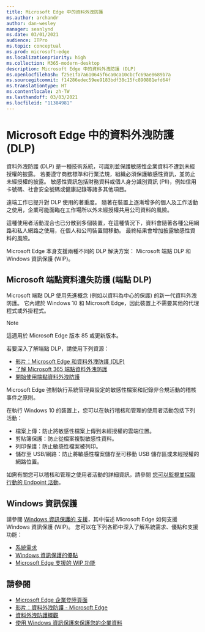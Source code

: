 ```yaml
---
title: Microsoft Edge 中的資料外洩防護
ms.author: archandr
author: dan-wesley
manager: seanlynd
ms.date: 03/01/2021
audience: ITPro
ms.topic: conceptual
ms.prod: microsoft-edge
ms.localizationpriority: high
ms.collection: M365-modern-desktop
description: Microsoft Edge 中的資料外洩防護 (DLP)
ms.openlocfilehash: f25e1fa7a610645f6ca0ca10cbcfc69ae8689b7a
ms.sourcegitcommit: f14286edec59ee9183bdf38c15fc890881efd64f
ms.translationtype: HT
ms.contentlocale: zh-TW
ms.lasthandoff: 03/03/2021
ms.locfileid: "11384981"
---
```

# <a name="data-loss-prevention-dlp-in-microsoft-edge"></a>Microsoft Edge 中的資料外洩防護 (DLP)

資料外洩防護 (DLP) 是一種技術系統，可識別並保護敏感性企業資料不遭到未經授權的披露。 若要遵守商務標準和行業法規，組織必須保護敏感性資訊，並防止未經授權的披露。 敏感性資訊包括財務資料或個人身分識別資訊 (PII)，例如信用卡號碼、社會安全號碼或健康記錄等諸多其他項目。

遠端工作已提升對 DLP 使用的著重度。 隨著在裝置上逐漸增多的個人及工作活動之使用，企業可能面臨在工作場所以外未經授權共用公司資料的風險。

這種使用者活動混合也已分散到多個裝置，在這種情況下，資料會隨著各種公用網路和私人網路之使用，在個人和公司裝置間移動。 最終結果會增加披露敏感性資料的風險。

Microsoft Edge 本身支援兩種不同的 DLP 解決方案： Microsoft 端點 DLP 和 Windows 資訊保護 (WIP)。

## <a name="microsoft-endpoint-data-loss-prevention-endpoint-dlp"></a>Microsoft 端點資料遺失防護 (端點 DLP)

Microsoft 端點 DLP 使用先進概念 (例如以資料為中心的保護) 的新一代資料外洩防護。 它內建於 Windows 10 和 Microsoft Edge，因此裝置上不需要其他的代理程式或外掛程式。

> [!NOTE]
> 這適用於 Microsoft Edge 版本 85 或更新版本。

若要深入了解端點 DLP，請使用下列資源：

- [影片：Microsoft Edge 和資料外洩防護 (DLP)](microsoft-edge-video-security-dlp.md)
- [了解 Microsoft 365 端點資料外洩防護](https://docs.microsoft.com/microsoft-365/compliance/endpoint-dlp-learn-about?view=o365-worldwide&preserve-view=true)
- [開始使用端點資料外洩防護](https://docs.microsoft.com/microsoft-365/compliance/endpoint-dlp-getting-started?view=o365-worldwide&preserve-view=true)

Microsoft Edge 強制執行系統管理員設定的敏感性檔案和記錄非合規活動的稽核事件之原則。

在執行 Windows 10 的裝置上，您可以在執行稽核和管理的使用者活動包括下列活動：

- 檔案上傳：防止將敏感性檔案上傳到未經授權的雲端位置。 <!-- The next 3 screenshots show a sequence where a user tries to drop a sensitive data file on to their local storage.-->
- 剪貼簿保護：防止從檔案複製敏感性資料。
- 列印保護：防止敏感性檔案被列印。
- 儲存至 USB/網路：防止將敏感性檔案儲存至可移動 USB 儲存區或未經授權的網路位置。

如需有關您可以稽核和管理之使用者活動的詳細資訊，請參閱 [您可以監視並採取行動的 Endpoint 活動](https://docs.microsoft.com/microsoft-365/compliance/endpoint-dlp-learn-about?view=o365-worldwide#endpoint-activities-you-can-monitor-and-take-action-on&preserve-view=true)。

## <a name="windows-information-protection"></a>Windows 資訊保護

請參閱 [Windows 資訊保護的 支援](https://docs.microsoft.com/deployedge/microsoft-edge-security-windows-information-protection)，其中描述 Microsoft Edge 如何支援 Windows 資訊保護 (WIP)。 您可以在下列各節中深入了解系統需求、優點和支援功能：

- [系統需求](https://docs.microsoft.com/deployedge/microsoft-edge-security-windows-information-protection#system-requirements)
- [Windows 資訊保護的優點](https://docs.microsoft.com/deployedge/microsoft-edge-security-windows-information-protection#windows-information-protection-benefits)
- [Microsoft Edge 支援的 WIP 功能](https://docs.microsoft.com/DeployEdge/microsoft-edge-security-windows-information-protection#wip-features-supported-in-microsoft-edge)

## <a name="see-also"></a>請參閱

- [Microsoft Edge 企業登陸頁面](https://aka.ms/EdgeEnterprise)
- [影片：資料外洩防護 - Microsoft Edge](https://www.youtube.com/watch?v=dLD04U9eTqg)
- [資料外洩防護概觀](https://docs.microsoft.com/microsoft-365/compliance/data-loss-prevention-policies?view=o365-worldwide&preserve-view=true)
- [使用 Windows 資訊保護來保護您的企業資料](https://docs.microsoft.com/windows/security/information-protection/windows-information-protection/protect-enterprise-data-using-wip)
